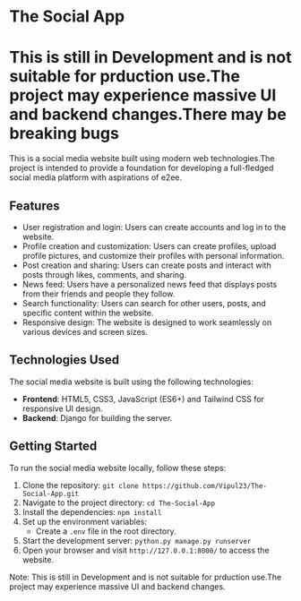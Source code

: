 # The Social App

# This is still in Development and is not suitable for prduction use.The project may experience massive UI and backend changes.There may be breaking bugs

This is a social media website built using modern web technologies.The project is intended to provide a foundation for developing a full-fledged social media platform with aspirations of e2ee.

## Features

- User registration and login: Users can create accounts and log in to the website.
- Profile creation and customization: Users can create profiles, upload profile pictures, and customize their profiles with personal information.
- Post creation and sharing: Users can create posts and interact with posts through likes, comments, and sharing.
- News feed: Users have a personalized news feed that displays posts from their friends and people they follow.
- Search functionality: Users can search for other users, posts, and specific content within the website.
- Responsive design: The website is designed to work seamlessly on various devices and screen sizes.

## Technologies Used

The social media website is built using the following technologies:

- **Frontend**: HTML5, CSS3, JavaScript (ES6+) and Tailwind CSS for responsive UI design.
- **Backend**: Django for building the server.

## Getting Started

To run the social media website locally, follow these steps:

1. Clone the repository: `git clone https://github.com/Vipul23/The-Social-App.git`
2. Navigate to the project directory: `cd The-Social-App`
3. Install the dependencies: `npm install`
4. Set up the environment variables:
   - Create a `.env` file in the root directory.
5. Start the development server: `python.py manage.py runserver`
6. Open your browser and visit `http://127.0.0.1:8000/` to access the website.

Note: This is still in Development and is not suitable for prduction use.The project may experience massive UI and backend changes. 